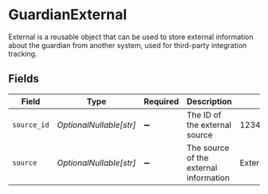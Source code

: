# GuardianExternal

External is a reusable object that can be used to store external information about the guardian from another system, used for third-party integration tracking.


## Fields

| Field                                  | Type                                   | Required                               | Description                            | Example                                |
| -------------------------------------- | -------------------------------------- | -------------------------------------- | -------------------------------------- | -------------------------------------- |
| `source_id`                            | *OptionalNullable[str]*                | :heavy_minus_sign:                     | The ID of the external source          | 12345678                               |
| `source`                               | *OptionalNullable[str]*                | :heavy_minus_sign:                     | The source of the external information | ExternalIntegrationAPI                 |